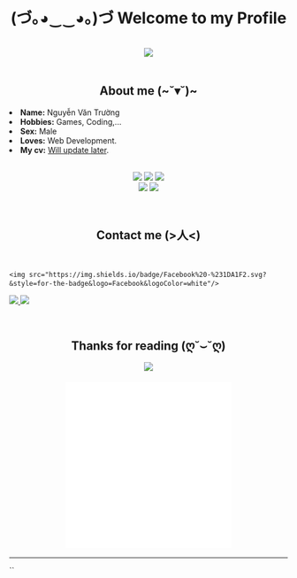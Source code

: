 <body>
<h1 align="center">(づ｡◕‿‿◕｡)づ Welcome to my Profile</h1>

<br>
<div align="center">
<img src="https://media.giphy.com/media/wkW0maGDN1eSc/giphy.gif">
</div>
<br>
<div>
<h2 align="center">About me (~˘▾˘)~</h2>
<li>
<b>Name:</b> Nguyễn Văn Trường</li>
<li>
<b>Hobbies:</b> Games, Coding,...
</li>
<li>
<b>Sex:</b> Male 
</li>
<li>
<b>Loves:</b> Web Development.
</li>
 <li>
  <b>My cv:</b> <a href="">Will update later</a>.
</li>
 <!-- <li>
  <b>My portfolio:</b> <a href="https://www.lavominhquan.com/">lavominhquan.com</a>.
</li>
  -->
<br>


<div>
<p align="center"> 
<img src="https://img.shields.io/badge/html5%20-%23E34F26.svg?&style=for-the-badge&logo=html5&logoColor=white"/>
<img src="https://img.shields.io/badge/css3%20-%231572B6.svg?&style=for-the-badge&logo=css3&logoColor=white"/>
<img src="https://img.shields.io/badge/node.js%20-%2343853D.svg?&style=for-the-badge&logo=node.js&logoColor=white"/>
<br/>
<img src="https://img.shields.io/badge/javascript%20-%23323330.svg?&style=for-the-badge&logo=javascript&logoColor=%23F7DF1E"/>
<img src="https://img.shields.io/badge/React%20-%231572B6.svg?&style=for-the-badge&logo=react&logoColor=white"/>
</p>
<br>
 
<h2 align="center">Contact me (>人<)</h2>
<br>
<p align="center">

    <img src="https://img.shields.io/badge/Facebook%20-%231DA1F2.svg?&style=for-the-badge&logo=Facebook&logoColor=white"/>
  </a>

  <a href="https://discord.com" target="_blank">
    <img src="https://img.shields.io/badge/_truong03%20-%25237289DA.svg?&style=for-the-badge&logo=discord&logoColor=white"/>
  </a>

<a href="mailto:truongvjp195@gmail.com">
    <img src="https://img.shields.io/badge/truongvjp195@gmail.com%20-%231DA1F2.svg?&style=for-the-badge&logo=Gmail&logoColor=white" />
</a>


</p>

</div>
<br>
<div>
<h2 align="center">Thanks for reading (ღ˘⌣˘ღ)</h2>
<div align="center">
<img src="https://media1.giphy.com/media/3FmUiYq9CD6R4RK94M/giphy.gif?cid=bb5a1c3arp7rb7m9sum0ur6emuqzhzhk4gjwbxfptkdwadrx&ep=v1_gifs_trending&rid=giphy.gif&ct=g">
</div>
 </br>
<div align="center">
   <img src="./profile.svg" width="300" height="300" />
</div>
<hr>
</div>
</div>
</body>
``
